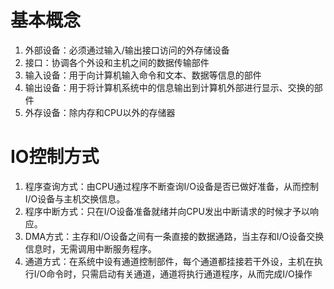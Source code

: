 # 基本概念  
1) 外部设备：必须通过输入/输出接口访问的外存储设备  
2) 接口：协调各个外设和主机之间的数据传输部件  
3) 输入设备：用于向计算机输入命令和文本、数据等信息的部件  
4) 输出设备：用于将计算机系统中的信息输出到计算机外部进行显示、交换的部件  
5) 外存设备：除内存和CPU以外的存储器  

# IO控制方式  
1) 程序查询方式：由CPU通过程序不断查询I/O设备是否已做好准备，从而控制I/O设备与主机交换信息。  
2) 程序中断方式：只在I/O设备准备就绪并向CPU发出中断请求的时候才予以响应。  
3) DMA方式：主存和I/O设备之间有一条直接的数据通路，当主存和I/O设备交换信息时，无需调用中断服务程序。  
4) 通道方式：在系统中设有通道控制部件，每个通道都挂接若干外设，主机在执行I/O命令时，只需启动有关通道，通道将执行通道程序，从而完成I/O操作  
